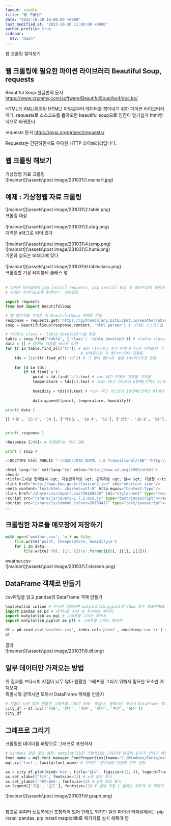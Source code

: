 ```yaml
---
layout: single
title: "웹 크롤링"
date: "2023-10-30 10:00:00 +0900"
last_modified_at: "2023-10-30 11:00:00 +0900"
author_profile: true
sidebar:
  nav: "main"
---
```


웹 크롤링 알아보기


## 웹 크롤링에 필요한 파이썬 라이브러리 Beautiful Soup, requests

Beautiful Soup 한글번역 문서 https://www.crummy.com/software/BeautifulSoup/bs4/doc.ko/

HTML과 XML(확장된 HTML) 파일로부터 데이터를 뽑아내기 위한 파이썬 라이브러리이다.
requests로 소스코드를 뽑아오면 beautiful soup으로 인간이 알기쉽게 html형식으로 바꿔준다

requests 문서 https://pypi.org/project/requests/

Requests는 간단하면서도 우아한 HTTP 라이브러리입니다.

## 웹 크롤링 해보기
기상청웹 자료 크롤링<br>
![mainart](\assets\post image/231031\1.mainart.jpg)<br>

## 예제 : 기상청웹 자료 크롤링

![mainart](\assets\post image/231031\2.table.png)<br>
크롤링 대상<br><br>
![mainart](\assets\post image/231031\3.atag.png)<br>
지역은 a태그로 되어 있다<br><br>
![mainart](\assets\post image/231031\4.temp.png)<br>
![mainart](\assets\post image/231031\5.humi.png)<br>
기온과 습도는 td태그에 있다<br><br>
![mainart](\assets\post image/231031\6.tableclass.png)<br>
크롤링할 기상 테이블의 클래스 명<br><br>

```python
# 파이썬 터미널에서 pip install requests, pip install bs4 로 패키지설치 해줘야 함 (주피터노트북에선 원래 포함되어있어서 안해도 됨)
# 아래는 주피터노트북 환경이니  상관없음

import requests
from bs4 import BeautifulSoup

# 웹 페이지를 가져온 뒤 BeautifulSoup 객체로 만듦
response = requests.get('https://pythondojang.bitbucket.io/weather/observation/currentweather.html') #requests객체의 get함수. 인간이 알기어려운 형태의 소스코드가져옴
soup = BeautifulSoup(response.content, 'html.parser') # 가져온 소스코드를 html형식으로 담음

# <table class = 'table_develop3'>을 찾음
table = soup.find('table', {'class': 'table_develop3'}) # <table class="table_develop3"> 을 찾음
data = [] # 데이터 저장할 리스트 마련
for tr in table.find_all('tr'): # 모든 <tr>태그 찾기 반복 # tr은 테이블의 각 행임
                                 # 반복문으로 각 행(tr)마다 진행됨
    tds = list(tr.find_all('td')) # 그 행의 열(td) 들을 tds리스트로 만듦
    
    for td in tds:
        if td.find('a'):
            point = td.find('a').text # <a> 태그 안에서 지역을 가져옴
            temperature = tds[5].text # <td> 태그 리스트의 6번째(인덱스 5)에서 습도 가져옴
            
            humidity = tds[9].text # <td> 태그 리스트의 10번째(인덱스 9)에서 습도 가져옴
            
            data.append([point, temperature, humidity])
            
print( data )

[['서울', '25.6', '30'], ['백령도', '18.4', '62'], ['인천', '20.8', '54'], ['수원', '25.0', '41'], ['동두천', '24.9', '34'], ['파주', '25.1', '39'], ['강화', '20.0', '56'], ['양평', '25.5', '32'], ['이천', '25.6', '28'], ['북춘천', '24.6', '36'], ['북강릉', '19.9', '56'], ...


print( response )

<Response [200]> # 연결됐다는 의미 200

print ( soup )

<!DOCTYPE html PUBLIC "-//W3C//DTD XHTML 1.0 Transitional//EN" "http://www.w3.org/TR/xhtml1/DTD/xhtml1-transitional.dtd">

<html lang="ko" xml:lang="ko" xmlns="http://www.w3.org/1999/xhtml">
<head>
<title>도시별 현재날씨 &gt; 지상관측자료 &gt; 관측자료 &gt; 날씨 &gt; 기상청 </title>
<link href="http://www.kma.go.kr/favicon2.ico" rel="shortcut icon"/>
<meta content="text/html; charset=utf-8" http-equiv="Content-Type"/>
<link href="/share/css/import.css?20160530" rel="stylesheet" type="text/css"/>
<script src="/share/js/jquery-1.7.1.min.js" type="text/javascript"></script>
<script src="/share/js/common.js?ver=20150417" type="text/javascript"></script>
...
```
## 크롤링한 자료들 메모장에 저장하기
```python
with open('weather.csv', 'w') as file:
    file.write('point, themperature, humidity\n')
    for i in data:
        file.write('{0}, {1}, {2}\n'.format(i[0], i[1], i[2]))
```
weather.csv<br>
![mainart](\assets\post image/231031\7.storedn.png)<br>

## DataFrame 객체로 만들기
csv파일을 읽고 pandas의 DataFrame 객체 만들기
```python
%matplotlib inline # 인라인 설정하면 matplotlib.pyplot의 show 함수 호출안해도 주피터노트북 안에서 그래프가 표시됨
import pandas as pd # 데이터를 저장 및 처리하는 패키지
import matplotlib as mql # 그래프를 그리는 패키지
import matplotlib.pyplot as plt # 그래프를 그리는 패키지

df = pd.read_csv('weather.csv', index_col='point', encoding='euc-kr') # csv파일을 읽어서 DataFrame 객체로 만듦, 인덱스 컬럼은 point로 설정, csv파일이 euc-kr로 인코딩되어 저장됐으니 pd.read_csv 함수에 추가해야함
df
```
결과<br>
![mainart](\assets\post image/231031\8.df.png)<br>

## 일부 데이터만 가져오는 방법
위 결과를 보다시피 지점이 너무 많아 원활한 그래프를 그리기 위해서 필요한 요소만 가져오자<br>
특별시와 광역시만 모아서 DataFrame 객체를 만들자<br>
```python
# 지점이 너무 많아 원활한 그래프를 그리기 위해  특별시, 광역시만 모아서 DataFrame 객체로 만듦
city_df = df.loc[['서울', '인천', '대구', '광주', '부산', '울산']]
city_df
```
## 그래프로 그리기
크롤링한 데이터를 바탕으로 그래프로 표현하자
```python
# windows 한글 폰트 설정. matplotlib은 기본적으로 그래프에 한글이 표시가 안되기 때문에 맑은굴림폰트 가져옴
font_name = mql.font_manager.FontProperties(fname='C:/Windows/Fonts/malgun.ttf').get_name() # get_name()으로 해당 폰트파일의 폰트이름을 얻는다
mql.rc('font', family=font_name) # 가져온 '맑은굴림'이름의 폰트 설정

ax = city_df.plot(kind='bar', title='날씨', figsize=(12, 4), legend=True, fontsize=12)
ax.set_xlabel('도시', fontsize=12) # x축 정보 표시
ax.set_ylabel('기온/습도', fontsize=12) # y축 정보 표시
ax.legend(['기온', '습도'], fontsize=12) # 범례 지정 ( 범례는 차트의 각 막대가 무슨 값인지 표시해줌, 리스트형태 )
```
![mainart](\assets\post image/231031\9.graph.png)<br><br>

참고로 주피터 노트북에선 포함되어 있어 안해도 되지만 일반 파이썬 터미널에서는 pip install pandas, pip install matplotlib로 패키지를 설치 해줘야 함